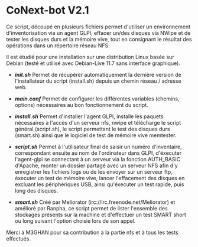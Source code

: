 # CoNext-bot V2.1

Ce script, découpé en plusieurs fichiers permet d'utiliser un environnement d'inventorisation via un agent GLPI, effacer un/des disques via NWipe et de tester les disques durs et la mémoire vive, tout en consignant le résultat des opérations dans un répertoire réseau NFS.

Il est étudié pour une installation sur une distribution Linux basée sur Debian (testé et utilisé avec Debian-Live 11.7 sans interface graphique).

* ***init.sh***
Permet de récupérer automatiquement la dernière version de l'installateur du script (install.sh) depuis un chemin réseau / adresse web.

* ***main.conf***
Permet de configurer les différentes variables (chemins, options) nécessaires au bon fonctionnement du script.

* ***install.sh***
Permet d'installer l'agent GLPI, installe les paquets nécessaires à l'accès d'un serveur nfs, nwipe et télécharge le script général (script.sh), le script permettant le test des disques durs (smart.sh) ainsi que le logiciel de test de mémoire vive memtester.

* ***script.sh***
Permet à l'utilisateur final de saisir un numéro d'inventaire, correspondant ensuite au nom de l'ordinateur dans GLPI, d'éxecuter l'agent-glpi se connectant à un serveur via la fonction AUTH_BASIC d'Apache, monter un dossier partagé avec un serveur NFS afin d'y enregistrer les fichiers logs ou de les envoyer sur un serveur ftp, éxecuter un test de mémoire vive, lancer l'effacement des disques en excluant les périphériques USB, ainsi qu'éxecuter un test rapide, puis long des disques.

* ***smart.sh***
Créé par Meliorator (irc://irc.freenode.net/Meliorator) et amélioré par Ranpha, ce script permet de lister l'ensemble des stockages présents sur la machine et d'effectuer un test SMART short ou long suivant l'option choisie lors de son appel.

Merci à M3GHAN pour sa contribution à la partie nfs et à tous les tests effectués.
